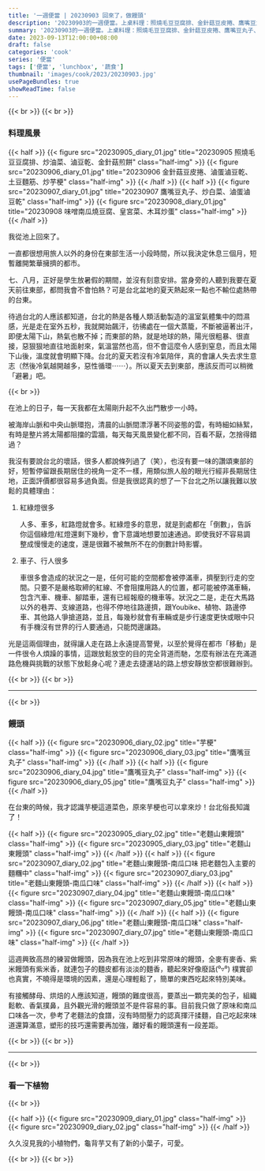 ```yaml
---
title: '一週便當 | 20230903 回來了，做饅頭'
description: '20230903的一週便當。上桌料理：照燒毛豆豆腐排、金針菇豆皮捲、鷹嘴豆丸子、味噌南瓜燒豆腐。'
summary: '20230903的一週便當。上桌料理：照燒毛豆豆腐排、金針菇豆皮捲、鷹嘴豆丸子、味噌南瓜燒豆腐。'
date: 2023-09-13T12:00:00+08:00
draft: false
categories: 'cook'
series: '便當'
tags: ['便當', 'lunchbox', '蔬食']
thumbnail: 'images/cook/2023/20230903.jpg'
usePageBundles: true
showReadTime: false
---
```


{{< br >}}
{{< br >}}

### 料理風景

{{< half >}}
{{< figure src="20230905_diary_01.jpg" title="20230905 照燒毛豆豆腐排、炒油菜、滷豆乾、金針菇煎餅" class="half-img" >}}
{{< figure src="20230906_diary_01.jpg" title="20230906 金針菇豆皮捲、滷蛋滷豆乾、土豆麵筋、炒芋梗" class="half-img" >}}
{{< /half >}}
{{< half >}}
{{< figure src="20230907_diary_01.jpg" title="20230907 鷹嘴豆丸子、炒白菜、滷蛋滷豆乾" class="half-img" >}}
{{< figure src="20230908_diary_01.jpg" title="20230908 味噌南瓜燒豆腐、皇宮菜、木耳炒蛋" class="half-img" >}}
{{< /half >}}

我從池上回來了。


一直都很想用旅人以外的身份在東部生活一小段時間，所以我決定休息三個月，短暫離開繁華擁擠的都市。


七、八月，正好是學生放暑假的期間，並沒有刻意安排。當身旁的人聽到我要在夏天前往東部，都問我會不會怕熱？可是台北盆地的夏天熱起來一點也不輸位處熱帶的台東。


待過台北的人應該都知道，台北的熱是各種人類活動製造的溫室氣體集中的悶濕感，光是走在室外五秒，我就開始飆汗，彷彿處在一個大蒸籠，不斷被逼著出汗，即便太陽下山，熱氣也散不掉；而東部的熱，就是地球的熱，陽光很粗暴、很直接，惡狠狠地直往地面射來，氣溫當然也高，但不會這麼令人感到窒息，而且太陽下山後，溫度就會明顯下降。台北的夏天若沒有冷氣陪伴，真的會讓人失去求生意志（然後冷氣越開越多，惡性循環⋯⋯）。所以夏天去到東部，應該反而可以稍微「避暑」吧。

{{< br >}}

在池上的日子，每一天我都在太陽剛升起不久出門散步一小時。

被海岸山脈和中央山脈環抱，清晨的山脈間漂浮著不同姿態的雲，有時細如絲絮，有時是整片將太陽都阻擋的雲牆，每天每天風景變化都不同，百看不厭，怎捨得錯過？

我沒有要說台北的壞話，很多人都說條列過了（笑），也沒有要一味的讚頌東部的好，短暫停留跟長期居住的視角一定不一樣，用類似旅人般的眼光行經非長期居住地，正面評價都很容易多過負面。但是我很認真的想了一下台北之所以讓我難以放鬆的具體理由：

1. 紅綠燈很多

    人多、車多，紅路燈就會多。紅綠燈多的意思，就是到處都在「倒數」，告訴你這個綠燈/紅燈還剩下幾秒，會下意識地想要加速通過。即使我好不容易調整成慢慢走的速度，還是很難不被無所不在的倒數計時影響。

2. 車子、行人很多

    車很多會造成的狀況之一是，任何可能的空間都會被停滿車，擠壓到行走的空間。只要不是嚴格取締的紅線、不會阻擋用路人的位置，都可能被停滿車輛，包含汽車、機車、腳踏車，還有已經報廢的機車等。狀況之二是，走在大馬路以外的巷弄、支線道路，也得不停地往路邊擠，跟Youbike、植物、路邊停車、其他路人爭搶道路，並且，每幾秒就會有車輛或是步行速度更快或眼中只有手機沒有世界的行人要通過，只能閃邊讓路。

光是這兩個理由，就得讓人走在路上永遠提高警覺，以至於覺得在都市「移動」是一件很令人煩躁的事情，這跟放鬆放空的目的完全背道而馳，怎麼有辦法在充滿道路危機與挑戰的狀態下放鬆身心呢？連走去捷運站的路上想安靜放空都很難辦到。

{{< br >}}
{{< br >}}

---

{{< br >}}

### 饅頭

{{< half >}}
{{< figure src="20230906_diary_02.jpg" title="芋梗" class="half-img" >}}
{{< figure src="20230906_diary_03.jpg" title="鷹嘴豆丸子" class="half-img" >}}
{{< /half >}}
{{< half >}}
{{< figure src="20230906_diary_04.jpg" title="鷹嘴豆丸子" class="half-img" >}}
{{< figure src="20230906_diary_05.jpg" title="鷹嘴豆丸子" class="half-img" >}}
{{< /half >}}

在台東的時候，我才認識芋梗這道菜色，原來芋梗也可以拿來炒！台北俗長知識了！

{{< half >}}
{{< figure src="20230905_diary_02.jpg" title="老麵山東饅頭" class="half-img" >}}
{{< figure src="20230905_diary_03.jpg" title="老麵山東饅頭" class="half-img" >}}
{{< /half >}}
{{< half >}}
{{< figure src="20230907_diary_02.jpg" title="老麵山東饅頭-南瓜口味 把老麵包入主要的麵糰中" class="half-img" >}}
{{< figure src="20230907_diary_03.jpg" title="老麵山東饅頭-南瓜口味" class="half-img" >}}
{{< /half >}}
{{< half >}}
{{< figure src="20230907_diary_04.jpg" title="老麵山東饅頭-南瓜口味" class="half-img" >}}
{{< figure src="20230907_diary_05.jpg" title="老麵山東饅頭-南瓜口味" class="half-img" >}}
{{< /half >}}
{{< half >}}
{{< figure src="20230907_diary_06.jpg" title="老麵山東饅頭-南瓜口味" class="half-img" >}}
{{< figure src="20230907_diary_07.jpg" title="老麵山東饅頭-南瓜口味" class="half-img" >}}
{{< /half >}}

這週興致高昂的練習做饅頭，因為我在池上吃到非常原味的饅頭，全麥有麥香、紫米饅頭有紫米香，就連包子的麵皮都有淡淡的麵香，聽起來好像廢話(⁰▿⁰) 樸實卻也真實，不曉得是環境的因素，還是心理輕鬆了，簡單的東西吃起來特別美味。


有接觸酵母、烘焙的人應該知道，饅頭的難度很高，要蒸出一顆完美的包子，組織鬆軟、香氣撲鼻，且外觀光滑的饅頭並不是件容易的事。目前我只做了原味和南瓜口味各一次，參考了老麵法的食譜，沒有時間壓力的認真揮汗揉麵，自己吃起來味道還算滿意，塑形的技巧還需要再加強，離好看的饅頭還有一段差距。

{{< br >}}
{{< br >}}

---

{{< br >}}

### 看一下植物

{{< br >}}


{{< half >}}
{{< figure src="20230909_diary_01.jpg" class="half-img" >}}
{{< figure src="20230909_diary_02.jpg" class="half-img" >}}
{{< /half >}}

久久沒見我的小植物們，龜背芋又有了新的小葉子，可愛。

{{< br >}}
{{< br >}}
